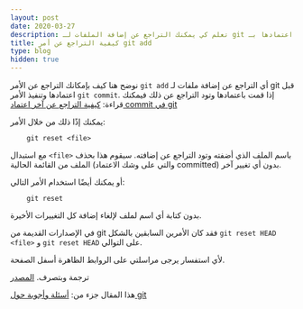 ```yaml
---
layout: post
date: 2020-03-27
description: تعلم كي يمكنك التراجع عن إضافة الملفات لـ git قبل اعتمادها بـ commit
title: كيفية التراجع عن أمر git add
type: blog
hidden: true
---
```


نوضح هنا كيف بإمكانك التراجع عن الأمر `git add` أي التراجع عن إضافة ملفات لـ git قبل اعتمادها وتنفيذ الأمر `git commit`. إذا قمت باعتمادها وتود التراجع عن ذلك فيمكنك قراءة: [كيفية التراجع عن آخر اعتماد commit في git](undo-git-commit) 

يمكنك إذًا ذلك من خلال الأمر:

        git reset <file>

مع استبدال `<file>` باسم الملف الذي أضفته وتود التراجع عن إضافته. سيقوم هذا بحذف الملف من القائمة الحالية (والتي على وشك الاعتماد committed) بدون أي تغيير آخر.

أو يمكنك أيضًا استخدام الأمر التالي:

        git reset

بدون كتابة أي اسم لملف لإلغاء إضافة كل التغييرات الأخيرة.

في الإصدارات القديمة من git فقد كان الأمرين السابقين بالشكل `git reset HEAD <file>` و `git reset HEAD` على التوالي. 


ﻷي استفسار يرجى مراسلتي على الروابط الظاهرة أسفل الصفحة.

ترجمة وبتصرف. [المصدر](https://stackoverflow.com/questions/348170/how-do-i-undo-git-add-before-commit)

هذا المقال جزء من: [أسئلة وأجوبة حول git](/git-qa)
